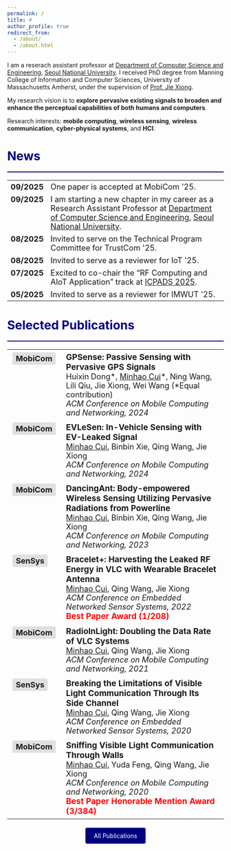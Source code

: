 ```yaml
---
permalink: /
title: #
author_profile: true
redirect_from: 
  - /about/
  - /about.html
---
```



I am a reserach assistant professor at [Department of Computer Science and Engineering](https://cse.snu.ac.kr), [Seoul National University](https://en.snu.ac.kr/index.html). I received PhD degree from Manning College of Information and Computer Sciences, University of Massachusetts Amherst, under the supervision of [Prof. Jie Xiong](https://people.cs.umass.edu/~jxiong/).

My research vision is to **explore pervasive existing signals to broaden and enhance the perceptual capabilities of both humans and computers**. 

Research interests: **mobile computing**, **wireless sensing**, **wireless communication**, **cyber-physical systems**, and **HCI**.


<span style="color:Navy">News</span>
======
<hr style="border: none; height: 2px; background-color: Navy;">


<style>
  table {
    border-collapse: collapse;
    border: none;
    font-size: 18px;
  }
  table td, table tr {
    border: none;
    padding: 4px 8px; /* optional: for nicer spacing */
    vertical-align: top;
  }
</style>

<table>
  <tr>
    <td><b>09/2025</b></td>
    <td>
      One paper is accepted at MobiCom '25.
    </td>
  </tr> 
  <tr>
    <td><b>09/2025</b></td>
    <td>
      I am starting a new chapter in my career as a Research Assistant Professor at 
      <a href="https://cse.snu.ac.kr">Department of Computer Science and Engineering</a>, 
      <a href="https://en.snu.ac.kr/index.html">Seoul National University</a>.
    </td>
  </tr>  
  <tr>
    <td><b>08/2025</b></td>
    <td>
      Invited to serve on the Technical Program Committee for TrustCom '25.
    </td>
  </tr>
  <tr>
    <td><b>08/2025</b></td>
    <td>
      Invited to serve as a reviewer for IoT '25.
    </td>
  </tr> 
  <tr>
    <td><b>07/2025</b></td>
    <td>
      Excited to co-chair the “RF Computing and AIoT Application” track at 
      <a href="http://ieee-icpads.org.cn">ICPADS 2025</a>.
    </td>
  </tr> 
  <tr>
    <td><b>05/2025</b></td>
    <td>
      Invited to serve as a reviewer for IMWUT '25.
    </td>
  </tr> 
</table>
        
<span style="color:Navy">Selected Publications</span>
======
<hr style="border: none; height: 2px; background-color: Navy;">

<style>
  .publications-label {
    background-color: #e0e0e0; /* light gray background */
    padding: 4px 8px;
    border-radius: 4px;
    display: inline-block;
    font-weight: bold;
  }
  .publications-item td {
    vertical-align: top;
    padding: 6px 12px;
  }
  .publications-content b {
    font-size: 1.05em;
  }
</style>

<table>

  <tr class="publications-item">
    <td class="publications-date">
      <span class="publications-label">MobiCom</span>
    </td>
    <td class="publications-content">
      <b>GPSense: Passive Sensing with Pervasive GPS Signals</b>
      <br/>
      Huixin Dong*, <u>Minhao Cui</u>*, Ning Wang, Lili Qiu, Jie Xiong, Wei Wang (*Equal contribution)
      <br/>
      <i>ACM Conference on Mobile Computing and Networking, 2024</i>
      <br/>
    </td>
  </tr>

  <tr class="publications-item">
    <td class="publications-date">
      <span class="publications-label">MobiCom</span>
    </td>
    <td class="publications-content">
      <b>EVLeSen: In-Vehicle Sensing with EV-Leaked Signal</b>
      <br/>
      <u>Minhao Cui</u>, Binbin Xie, Qing Wang, Jie Xiong
      <br/>
      <i>ACM Conference on Mobile Computing and Networking, 2024</i>
      <br/>
    </td>
  </tr>



  <tr class="publications-item">
    <td class="publications-date">
      <span class="publications-label">MobiCom</span>
    </td>
    <td class="publications-content">
      <b>DancingAnt: Body-empowered Wireless Sensing Utilizing Pervasive Radiations from Powerline</b>
      <br/>
      <u>Minhao Cui</u>, Binbin Xie, Qing Wang, Jie Xiong
      <br/>
      <i>ACM Conference on Mobile Computing and Networking, 2023</i>
      <br/>
    </td>
  </tr>


  <tr class="publications-item">
    <td class="publications-date">
      <span class="publications-label">SenSys</span>
    </td>
    <td class="publications-content">
      <b>Bracelet+: Harvesting the Leaked RF Energy in VLC with Wearable Bracelet Antenna</b>
      <br/>
      <u>Minhao Cui</u>, Qing Wang, Jie Xiong
      <br/>
      <i>ACM Conference on Embedded Networked Sensor Systems, 2022</i>
      <br/>
      <span style="color:red;"><b>Best Paper Award (1/208)</b></span>
      <br/>
    </td>
  </tr>

   <tr class="publications-item">
    <td class="publications-date">
      <span class="publications-label">MobiCom</span>
    </td>
    <td class="publications-content">
      <b>RadioInLight: Doubling the Data Rate of VLC Systems</b>
      <br/>
      <u>Minhao Cui</u>, Qing Wang, Jie Xiong
      <br/>
      <i>ACM Conference on Mobile Computing and Networking, 2021</i>
      <br/>
    </td>
  </tr>

  <tr class="publications-item">
    <td class="publications-date">
      <span class="publications-label">SenSys</span>
    </td>
    <td class="publications-content">
      <b>Breaking the Limitations of Visible Light Communication Through Its Side Channel</b>
      <br/>
      <u>Minhao Cui</u>, Qing Wang, Jie Xiong
      <br/>
      <i>ACM Conference on Embedded Networked Sensor Systems, 2020</i>
      <br/>
    </td>
  </tr>

  <tr class="publications-item">
    <td class="publications-date">
      <span class="publications-label">MobiCom</span>
    </td>
    <td class="publications-content">
      <b>Sniffing Visible Light Communication Through Walls</b>
      <br/>
      <u>Minhao Cui</u>, Yuda Feng, Qing Wang, Jie Xiong
      <br/>
      <i>ACM Conference on Mobile Computing and Networking, 2020</i>
      <br/>
      <span style="color:red;"><b>Best Paper Honorable Mention Award (3/384)</b></span>
      <br/>
    </td>
  </tr>
</table>

<div style="text-align: center; margin-top: 20px;">
  <a href="/publications/" style="background-color: navy; color: white; padding: 10px 20px; text-decoration: none; border-radius: 4px; display: inline-block;">
    All Publications
  </a>
</div>

